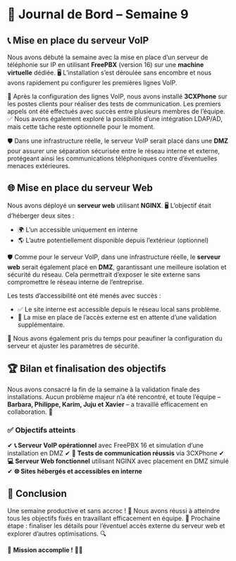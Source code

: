 
# **📅 Journal de Bord – Semaine 9**

## **📞 Mise en place du serveur VoIP**
Nous avons débuté la semaine avec la mise en place d’un serveur de téléphonie sur IP en utilisant **FreePBX** (version 16) sur une **machine virtuelle** dédiée. 🖥️ L’installation s’est déroulée sans encombre et nous avons rapidement pu configurer les premières lignes VoIP.

📱 Après la configuration des lignes VoIP, nous avons installé **3CXPhone** sur les postes clients pour réaliser des tests de communication. Les premiers appels ont été effectués avec succès entre plusieurs membres de l’équipe. ✅ Nous avons également exploré la possibilité d’une intégration LDAP/AD, mais cette tâche reste optionnelle pour le moment.

🛡️ Dans une infrastructure réelle, le serveur VoIP serait placé dans une **DMZ** pour assurer une séparation sécurisée entre le réseau interne et externe, protégeant ainsi les communications téléphoniques contre d’éventuelles menaces extérieures.

## **🌐 Mise en place du serveur Web**
Nous avons déployé un **serveur web** utilisant **NGINX**. 🖥️ L’objectif était d’héberger deux sites : 
- 🌍 L’un accessible uniquement en interne
- 🌎 L’autre potentiellement disponible depuis l’extérieur (optionnel)

🛡️ Comme pour le serveur VoIP, dans une infrastructure réelle, le **serveur web** serait également placé en **DMZ**, garantissant une meilleure isolation et sécurité du réseau. Cela permettrait d’exposer le site externe sans compromettre le réseau interne de l’entreprise.

Les tests d’accessibilité ont été menés avec succès :
- ✅ Le site interne est accessible depuis le réseau local sans problème.
- 🔄 La mise en place de l’accès externe est en attente d’une validation supplémentaire.

🔧 Nous avons également pris du temps pour peaufiner la configuration du serveur et ajuster les paramètres de sécurité.

## **🏆 Bilan et finalisation des objectifs**
Nous avons consacré la fin de la semaine à la validation finale des installations. Aucun problème majeur n’a été rencontré, et toute l’équipe – **Barbara, Philippe, Karim, Juju et Xavier** – a travaillé efficacement en collaboration. 🤝

### **✅ Objectifs atteints**
✔ **📞 Serveur VoIP opérationnel** avec FreePBX 16 et simulation d’une installation en DMZ
✔ **📲 Tests de communication réussis** via 3CXPhone
✔ **💻 Serveur Web fonctionnel** utilisant NGINX avec placement en DMZ simulé
✔ **🌐 Sites hébergés et accessibles en interne**

## **🎯 Conclusion**
Une semaine productive et sans accroc ! 💪 Nous avons réussi à atteindre tous les objectifs fixés en travaillant efficacement en équipe. 👏 Prochaine étape : finaliser les détails pour l’éventuel accès externe du serveur web et explorer d’autres optimisations. 🔍

🚀 **Mission accomplie !** 🏁🎉

